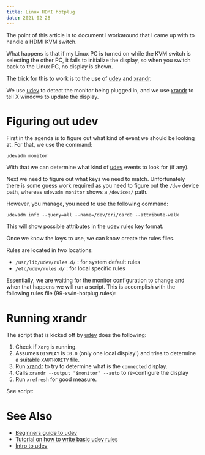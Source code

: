 ```yaml
---
title: Linux HDMI hotplug
date: 2021-02-28
---
```


The point of this article is to document I workaround that I came
up with to handle a HDMI KVM switch.

What happens is that if my Linux PC is turned on while the KVM switch
is selecting the other PC, it fails to initialize the display, so
when you switch back to the Linux PC, no display is shown.

The trick for this to work is to the use of [udev][udev] and [xrandr][xrandr].

We use [udev][udev] to detect the monitor being plugged in, and we use
[xrandr][xrandr] to tell X windows to update the display.

# Figuring out udev

First in the agenda is to figure out what kind of event we should
be looking at.  For that, we use the command:

```
udevadm monitor
```

With that we can determine what kind of [udev][udev] events to look
for (if any).

Next we need to figure out what keys we need to match.  Unfortunately
there is some guess work required as you need to figure out the `/dev`
device path, whereas `udevadm monitor` shows a `/devices/` path.

However, you manage, you need to use the following command:

```
udevadm info --query=all --name=/dev/dri/card0 --attribute-walk
```

This will show possible attributes in the [udev][udev] rules key
format.

Once we know the keys to use, we can know create the rules files.

Rules are located in two locations:

* `/usr/lib/udev/rules.d/` : for system default rules
* `/etc/udev/rules.d/` : for local specific rules

Essentially, we are waiting for the monitor configuration to change
and when that happens we will run a script. This is accomplish with
the following rules file (99-xwin-hotplug.rules):

<script src="https://tortugalabs.github.io/embed-like-gist/embed.js?style=paraiso-light&showBorder=on&showLineNumbers=on&showFileMeta=on&showCopy=on&fetchFromJsDelivr=on&target=https://github.com/alejandroliu/0ink.net/blob/master/snippets/xwin-hotplug/99-xwin-hotplug.rules"></script>

# Running xrandr

The script that is kicked off by [udev][udev] does the following:

1. Check if `Xorg` is running.
2. Assumes `DISPLAY` is `:0.0` (only one local display!) and tries to
   determine a suitable `XAUTHORITY` file.
3. Run [xrandr][xrandr] to try to determine what is the `connected`
   display.
4. Calls `xrandr --output "$monitor" --auto` to re-configure the display
5. Run `xrefresh` for good measure.

See script:

<script src="https://tortugalabs.github.io/embed-like-gist/embed.js?style=paraiso-light&showBorder=on&showLineNumbers=on&showFileMeta=on&showCopy=on&fetchFromJsDelivr=on&target=https://github.com/alejandroliu/0ink.net/raw/master/snippets/xwin-hotplug/xwin-hotplug"></script>

# See Also

* [Beginners guide to udev](https://www.thegeekdiary.com/beginners-guide-to-udev-in-linux/)
* [Tutorial on how to write basic udev rules](https://linuxconfig.org/tutorial-on-how-to-write-basic-udev-rules-in-linux)
* [Intro to udev](https://opensource.com/article/18/11/udev)

[udev]: https://wiki.debian.org/udev
[xrandr]: https://xorg-team.pages.debian.net/xorg/howto/use-xrandr.html

